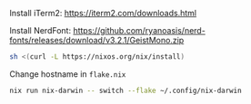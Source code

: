 Install iTerm2: https://iterm2.com/downloads.html

Install NerdFont: https://github.com/ryanoasis/nerd-fonts/releases/download/v3.2.1/GeistMono.zip

```bash
sh <(curl -L https://nixos.org/nix/install)
```

Change hostname in `flake.nix`

```bash
nix run nix-darwin -- switch --flake ~/.config/nix-darwin
```
